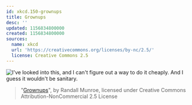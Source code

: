 ```yaml
---
id: xkcd.150-grownups
title: Grownups
desc: ''
updated: 1156834800000
created: 1156834800000
sources:
  name: xkcd
  url: 'https://creativecommons.org/licenses/by-nc/2.5/'
  license: Creative Commons 2.5
---
```

![I've looked into this, and I can't figure out a way to do it cheaply.  And I guess it wouldn't be sanitary.](https://imgs.xkcd.com/comics/grownups.png)
> "[Grownups](https://xkcd.com/150/)", by Randall Munroe, licensed under Creative Commons Attribution-NonCommercial 2.5 License
